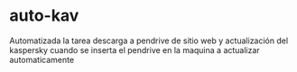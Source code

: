 # auto-kav
Automatizada la tarea descarga a pendrive de sitio web y actualización del kaspersky cuando se inserta el pendrive en la maquina a actualizar automaticamente
